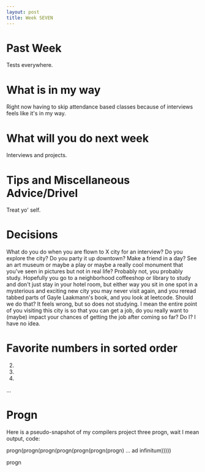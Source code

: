 ```yaml
---
layout: post
title: Week SEVEN
---
```


# Past Week
Tests everywhere.

# What is in my way
Right now having to skip attendance based classes because of interviews feels like it's in my way. 

# What will you do next week
Interviews and projects.

# Tips and Miscellaneous Advice/Drivel
Treat yo' self.

# Decisions
What do you do when you are flown to X city for an interview? Do you explore the city? Do you party it up downtown? Make a friend in a day? See an art museum or maybe a play or maybe a really cool monument that you've seen in pictures but not in real life? Probably not, you probably study. Hopefully you go to a neighborhood coffeeshop or library to study and don't just stay in your hotel room, but either way you sit in one spot in a mysterious and exciting new city you may never visit again, and you reread tabbed parts of Gayle Laakmann's book, and you look at leetcode. Should we do that? It feels wrong, but so does not studying. I mean the entire point of you visiting this city is so that you can get a job, do you really want to (maybe) impact your chances of getting the job after coming so far? Do I? I have no idea.

# Favorite numbers in sorted order
2.	
7.
9.
...


# Progn
Here is a pseudo-snapshot of my compilers project three progn, wait I mean output, code:

progn(progn(progn(progn(progn(progn(progn) ... ad infinitum)))))



progn